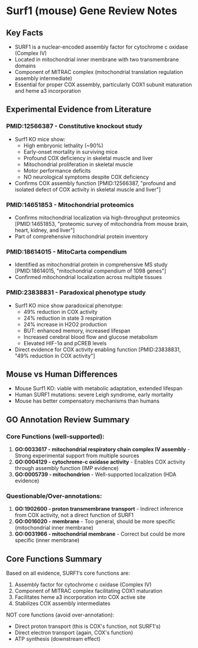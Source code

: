 # Surf1 (mouse) Gene Review Notes

## Key Facts
- SURF1 is a nuclear-encoded assembly factor for cytochrome c oxidase (Complex IV)
- Located in mitochondrial inner membrane with two transmembrane domains
- Component of MITRAC complex (mitochondrial translation regulation assembly intermediate)
- Essential for proper COX assembly, particularly COX1 subunit maturation and heme a3 incorporation

## Experimental Evidence from Literature

### PMID:12566387 - Constitutive knockout study
- Surf1 KO mice show:
  - High embryonic lethality (~90%)
  - Early-onset mortality in surviving mice
  - Profound COX deficiency in skeletal muscle and liver
  - Mitochondrial proliferation in skeletal muscle
  - Motor performance deficits
  - NO neurological symptoms despite COX deficiency
- Confirms COX assembly function [PMID:12566387, "profound and isolated defect of COX activity in skeletal muscle and liver"]

### PMID:14651853 - Mitochondrial proteomics
- Confirms mitochondrial localization via high-throughput proteomics [PMID:14651853, "proteomic survey of mitochondria from mouse brain, heart, kidney, and liver"]
- Part of comprehensive mitochondrial protein inventory

### PMID:18614015 - MitoCarta compendium
- Identified as mitochondrial protein in comprehensive MS study [PMID:18614015, "mitochondrial compendium of 1098 genes"]
- Confirmed mitochondrial localization across multiple tissues

### PMID:23838831 - Paradoxical phenotype study  
- Surf1 KO mice show paradoxical phenotype:
  - 49% reduction in COX activity
  - 24% reduction in state 3 respiration  
  - 24% increase in H2O2 production
  - BUT: enhanced memory, increased lifespan
  - Increased cerebral blood flow and glucose metabolism
  - Elevated HIF-1α and pCREB levels
- Direct evidence for COX activity enabling function [PMID:23838831, "49% reduction in COX activity"]

## Mouse vs Human Differences
- Mouse Surf1 KO: viable with metabolic adaptation, extended lifespan
- Human SURF1 mutations: severe Leigh syndrome, early mortality
- Mouse has better compensatory mechanisms than humans

## GO Annotation Review Summary

### Core Functions (well-supported):
1. **GO:0033617 - mitochondrial respiratory chain complex IV assembly** - Strong experimental support from multiple sources
2. **GO:0004129 - cytochrome-c oxidase activity** - Enables COX activity through assembly function (IMP evidence)
3. **GO:0005739 - mitochondrion** - Well-supported localization (HDA evidence)

### Questionable/Over-annotations:
1. **GO:1902600 - proton transmembrane transport** - Indirect inference from COX activity, not a direct function of SURF1
2. **GO:0016020 - membrane** - Too general, should be more specific (mitochondrial inner membrane)
3. **GO:0031966 - mitochondrial membrane** - Correct but could be more specific (inner membrane)

## Core Functions Summary
Based on all evidence, SURF1's core functions are:
1. Assembly factor for cytochrome c oxidase (Complex IV)
2. Component of MITRAC complex facilitating COX1 maturation
3. Facilitates heme a3 incorporation into COX active site
4. Stabilizes COX assembly intermediates

NOT core functions (avoid over-annotation):
- Direct proton transport (this is COX's function, not SURF1's)
- Direct electron transport (again, COX's function)
- ATP synthesis (downstream effect)